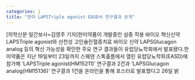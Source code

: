 ```yaml
---
categories: j
title: "한미 LAPSTriple agonist EASD서 연구결과 공개"
---
```

[의학신문·일간보사=김영주 기자]한미약품이 개발중인 삼중 작용 바이오 혁신신약 LAPSTriple agonist와 선천성 고인슐린혈증치료 바이오 신약 LAPSGlucagon analog 등의 혁신 가능성을 확인한 주요 연구 결과들이 유럽당뇨학회에서 발표됐다.한미약품은 지난 19일부터 23일까지 스웨덴 스톡홀름에서 열린 유럽당뇨학회(EASD)에 참가해 ‘LAPSTriple agonist(HM15211)’ 연구결과 2건과 ‘LAPSGlucagon analog(HM15136)’ 연구결과 1건을 온라인을 통해 포스터로 발표했다고 26일 밝